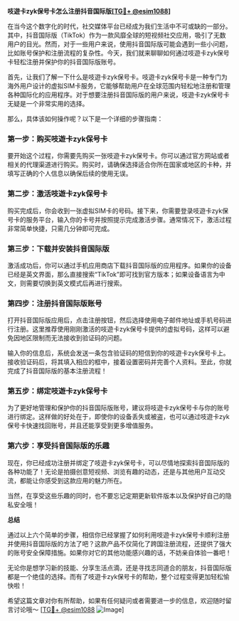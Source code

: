 **吱遊卡zyk保号卡怎么注册抖音国际版[[TG💪+ @esim1088](https://t.me/s/esim1088)]**

在当今这个数字化的时代，社交媒体平台已经成为我们生活中不可或缺的一部分。其中，抖音国际版（TikTok）作为一款风靡全球的短视频社交应用，吸引了无数用户的目光。然而，对于一些用户来说，使用抖音国际版可能会遇到一些小问题，比如账号保护和注册流程的复杂性。今天，我们就来聊聊如何通过吱遊卡zyk保号卡轻松注册并保护你的抖音国际版账号。

首先，让我们了解一下什么是吱遊卡zyk保号卡。吱遊卡zyk保号卡是一种专门为海外用户设计的虚拟SIM卡服务，它能够帮助用户在全球范围内轻松地注册和管理各种国际化的应用程序。对于想要注册抖音国际版的用户来说，吱遊卡zyk保号卡无疑是一个非常实用的选择。

那么，具体该如何操作呢？以下是一个详细的步骤指南：

### 第一步：购买吱遊卡zyk保号卡

要开始这个过程，你需要先购买一张吱遊卡zyk保号卡。你可以通过官方网站或者相关的代理渠道进行购买。购买时，请确保选择适合你所在国家或地区的卡种，并填写正确的个人信息以确保后续的使用无误。

### 第二步：激活吱遊卡zyk保号卡

购买完成后，你会收到一张虚拟SIM卡的号码。接下来，你需要登录吱遊卡zyk保号卡的服务平台，输入你的卡号并按照提示完成激活步骤。通常情况下，激活过程非常简单快捷，只需几分钟即可完成。

### 第三步：下载并安装抖音国际版

激活成功后，你可以通过手机应用商店下载抖音国际版的应用程序。如果你的设备已经是英文界面，那么直接搜索“TikTok”即可找到官方版本；如果设备语言为中文，则需要切换到英文模式后再进行搜索。

### 第四步：注册抖音国际版账号

打开抖音国际版应用后，点击注册按钮，然后选择使用电子邮件地址或手机号码进行注册。这里推荐使用刚刚激活的吱遊卡zyk保号卡提供的虚拟号码，这样可以避免因地区限制而无法接收到验证码的问题。

输入你的信息后，系统会发送一条包含验证码的短信到你的吱遊卡zyk保号卡上。接收验证码后，将其填入相应的框中，接着设置密码并完善个人资料。至此，你就完成了抖音国际版的基本注册流程！

### 第五步：绑定吱遊卡zyk保号卡

为了更好地管理和保护你的抖音国际版账号，建议将吱遊卡zyk保号卡与你的账号进行绑定。这样做的好处在于，即使你的设备丢失或被盗，也可以通过吱遊卡zyk保号卡快速找回账号，并且还能享受到更多增值服务。

### 第六步：享受抖音国际版的乐趣

现在，你已经成功注册并绑定了吱遊卡zyk保号卡，可以尽情地探索抖音国际版的各种功能了！无论是拍摄创意短视频、浏览有趣的动态，还是与其他用户互动交流，都能让你感受到这款应用的魅力所在。

当然，在享受这些乐趣的同时，也不要忘记定期更新软件版本以及保护好自己的隐私安全哦！

**总结**

通过以上六个简单的步骤，相信你已经掌握了如何利用吱遊卡zyk保号卡顺利注册并使用抖音国际版的方法了吧？这款产品不仅简化了跨国注册流程，还提供了强大的账号安全保障措施。如果你对它的其他功能感兴趣的话，不妨亲自体验一番吧！

无论你是想学习新的技能、分享生活点滴，还是寻找志同道合的朋友，抖音国际版都是一个绝佳的选择。而有了吱遊卡zyk保号卡的帮助，整个过程变得更加轻松愉快啦！

希望这篇文章对你有所帮助，如果有任何疑问或者需要进一步的信息，欢迎随时留言讨论哦～ [[TG💪+ @esim1088](https://t.me/s/esim1088) ![Image](https://i.postimg.cc/4NQfJmqS/Snipaste-2025-05-13-00-14-12.png)]